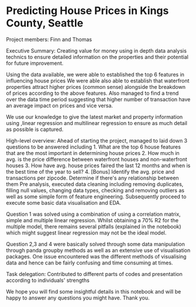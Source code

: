 # Predicting House Prices in Kings County, Seattle

Project members: Finn and Thomas

Executive Summary:
Creating value for money using in depth data analysis technics to ensure detailed information on the properties and their potential for future improvement.

Using the data available, we were able to established the top 6 features in influencing house prices
We were able also able to establish that waterfront properties attract higher prices (common sense) alongside the breakdown of prices according to the above features.
Also managed to find a trend over the data time period suggesting that higher number of transaction have an average impact on prices and vice versa. 

We use our knowledge to give the latest market and property information using ,linear regression and multilinear regression to ensure as much detail as possible is captured.

High-level overview: 
Ahead of starting the project, managed to laid down 3 questions to be answered including
	1. What are the top 6 house features that are the most important in determining house prices
	2. How much in avg. is the price difference between waterfront houses and non-waterfront houses
	3. How have avg. house prices faired the last 12 months and when is the best time of the year to sell?
	4. [Bonus] Identify the avg. price and transactions per zipcode. Determine if there's any relationship between them
Pre analysis, executed data cleaning including removing duplicates, filling null values, changing data types, checking and removing outliers as well as some simple form of feature engineering. Subsequently proceed to execute some basic data visualisation and EDA.

Question 1 was solved using a combination of using a correlation matrix, simple and multiple linear regression. Whilst obtaining a 70% R2 for the multiple model, there remains several pitfalls (explained in the notebook) which might suggest linear regression may not be the ideal model.

Question 2,3 and 4 were basically solved through some data manipulation through panda groupby methods as well as an extensive use of visualisation packages. One issue encountered was the different methods of visualising data and hence can be fairly confusing and time consuming at times.


Task delegation:
Contributed to different parts of codes and presentation according to individuals' strengths

We hope you will find some insightful details in this notebook and will be happy to answer any questions you might have. Thank you.
